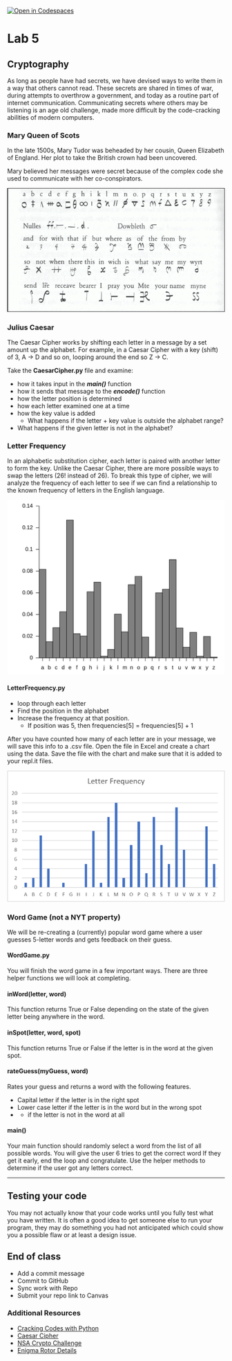 [![Open in Codespaces](https://classroom.github.com/assets/launch-codespace-2972f46106e565e64193e422d61a12cf1da4916b45550586e14ef0a7c637dd04.svg)](https://classroom.github.com/open-in-codespaces?assignment_repo_id=18346646)
# Lab 5

## Cryptography
As long as people have had secrets, we have devised ways to write them in a way that others cannot read. These secrets are shared in times of war, during attempts to overthrow a government, and today as a routine part of internet communication. Communicating secrets where others may be listening is an age old challenge, made more difficult by the code-cracking abilities of modern computers.

### Mary Queen of Scots
In the late 1500s, Mary Tudor was beheaded by her cousin, Queen Elizabeth of England. Her plot to take the British crown had been uncovered.

Mary believed her messages were secret because of the complex code she used to communicate with her co-conspirators.

![Mary Queen of Scots](MaryQoS.png)
### Julius Caesar
The Caesar Cipher works by shifting each letter in a message by a set amount up the alphabet. For example, in a Caesar Cipher with a key (shift) of 3, A -> D and so on, looping around the end so Z -> C.

Take the **CaesarCipher.py** file and examine:
- how it takes input in the ***main()*** function
- how it sends that message to the ***encode()*** function
- how the letter position is determined
- how each letter examined one at a time
- how the key value is added
  - What happens if the letter + key value is outside the alphabet range?
- What happens if the given letter is not in the alphabet?

### Letter Frequency
In an alphabetic substitution cipher, each letter is paired with another letter to form the key. Unlike the Caesar Cipher, there are more possible ways to swap the letters (26! instead of 26). To break this type of cipher, we will analyze the frequency of each letter to see if we can find a relationship to the known frequency of letters in the English language.

![English Letter Frequency](ENG_FRQ.png)

#### LetterFrequency.py
- loop through each letter
- Find the position in the alphabet
- Increase the frequency at that position.
  - If position was 5, then frequencies[5] = frequencies[5] + 1

After you have counted how many of each letter are in your message, we will save this info to a .csv file.
Open the file in Excel and create a chart using the data. Save the file with the chart and make sure that it is added to your repl.it files.

![Frequency Chart](FrequencyGraph.png)

### Word Game (not a NYT property)
We will be re-creating a (currently) popular word game where a user guesses 5-letter words and gets feedback on their guess.

#### WordGame.py
You will finish the word game in a few important ways. There are three helper functions we will look at completing.
#### inWord(letter, word)
This function returns True or False depending on the state of the given letter being anywhere in the word.

#### inSpot(letter, word, spot)
This function returns True or False if the letter is in the word at the given spot.

#### rateGuess(myGuess, word)
Rates your guess and returns a word with the following features.
- Capital letter if the letter is in the right spot
- Lower case letter if the letter is in the word but in the wrong spot
- * if the letter is not in the word at all

#### main()
Your main function should randomly select a word from the list of all possible words.
You will give the user 6 tries to get the correct word
If they get it early, end the loop and congratulate.
Use the helper methods to determine if the user got any letters correct.

---
## Testing your code
You may not actually know that your code works until you fully test what you have written. It is often a good idea to get someone else to run your program, they may do something you had not anticipated which could show you a possible flaw or at least a design issue.

## End of class
- Add a commit message
- Commit to GitHub
- Sync work with Repo
- Submit your repo link to Canvas

### Additional Resources
- [Cracking Codes with Python](http://inventwithpython.com/cracking/)
- [Caesar Cipher](http://practicalcryptography.com/ciphers/caesar-cipher/)
- [NSA Crypto Challenge](https://cryptochallenge.io/)
- [Enigma Rotor Details](https://en.wikipedia.org/wiki/Enigma_rotor_details)
